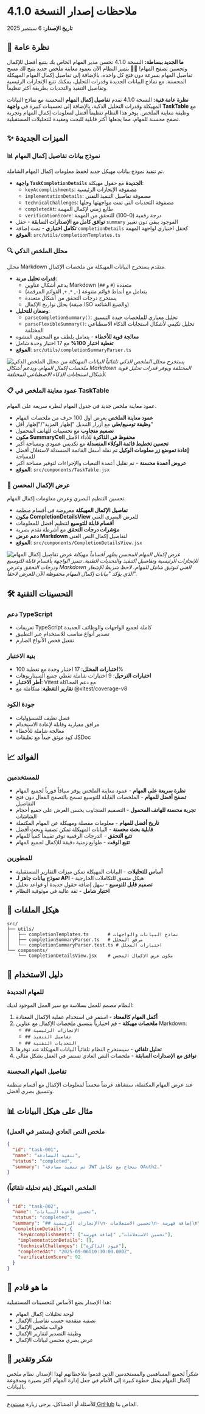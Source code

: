 # ملاحظات إصدار النسخة 4.1.0

**تاريخ الإصدار:** 6 سبتمبر 2025

## 🎯 نظرة عامة

**ما الجديد ببساطة:**
النسخة 4.1.0 تحسن مدير المهام الخاص بك بتتبع أفضل للإكمال وتحسين تصفح المهام! 🎯✨ يتميز النظام الآن بعمود معاينة ملخص جديد يتيح لك مسح تفاصيل المهام بسرعة دون فتح كل واحدة، بالإضافة إلى تفاصيل إكمال المهام المهيكلة المحسنة. مع نماذج البيانات الجديدة وقدرات التحليل، يمكنك تتبع الإنجازات الرئيسية وتفاصيل التنفيذ والتحديات بطريقة أكثر تنظيماً.

**نظرة عامة فنية:**
النسخة 4.1.0 تقدم **تفاصيل إكمال المهام** المحسنة مع نماذج البيانات المهيكلة وقدرات التحليل الذكية، بالإضافة إلى تحسينات كبيرة في **واجهة TaskTable** مع وظيفة معاينة الملخص. يوفر هذا النظام تنظيماً أفضل لمعلومات إكمال المهام وتجربة تصفح محسنة للمهام، مما يجعلها أكثر قابلية للبحث ومفيدة للتحليلات المستقبلية.

## ✨ الميزات الجديدة

### 📊 نموذج بيانات تفاصيل إكمال المهام

تم تنفيذ نموذج بيانات مهيكل جديد لحفظ معلومات إكمال المهام الشاملة.

- **واجهة `TaskCompletionDetails` الجديدة** مع حقول مهيكلة:
  - `keyAccomplishments`: مصفوفة الإنجازات الرئيسية
  - `implementationDetails`: مصفوفة تفاصيل التنفيذ التقني
  - `technicalChallenges`: مصفوفة التحديات التي تمت مواجهتها وحلها
  - `completedAt`: طابع زمني لإكمال المهمة
  - `verificationScore`: درجة رقمية (0-100) للتحقق من المهمة
- **توافق كامل مع الإصدارات السابقة** - حقل `summary` الموجود يبقى دون تغيير
- **تكامل اختياري** - تمت إضافة `completionDetails` كحقل اختياري لواجهة المهمة
- **الموقع**: `src/utils/completionTemplates.ts`

### 🔍 محلل الملخص الذكي

محلل Markdown متقدم يستخرج البيانات المهيكلة من ملخصات الإكمال.

- **قدرات تحليل مرنة**:
  - يدعم أشكال عناوين Markdown متعددة (`#` و `##`)
  - يتعامل مع أنماط قوائم متنوعة (`-`, `*`, `+`, القوائم المرقمة)
  - يستخرج درجات التحقق من أشكال متعددة
  - يحلل تواريخ الإكمال (صيغة ISO والصيغ الشائعة)
- **وضعان للتحليل**:
  - `parseCompletionSummary()`: تحليل معياري للملخصات جيدة التنسيق
  - `parseFlexibleSummary()`: تحليل تكيفي لأشكال استجابات الذكاء الاصطناعي المختلفة
- **معالجة قوية للأخطاء** - يتعامل بلطف مع المحتوى المشوه
- **تغطية اختبار 100%** مع 17 اختبار وحدة شامل
- **الموقع**: `src/utils/completionSummaryParser.ts`

![محلل الملخص الذكي](./images/summarize.png)
*يستخرج محلل الملخص الذكي تلقائياً البيانات المهيكلة من ملخصات إكمال المهام، ويدعم أشكال Markdown المختلفة ويوفر قدرات تحليل قوية لأشكال استجابات الذكاء الاصطناعي المختلفة.*

### 📋 عمود معاينة الملخص في TaskTable

عمود معاينة ملخص جديد في جدول المهام لنظرة سريعة على المهام.

- **عمود معاينة الملخص** يعرض أول 100 حرف من ملخصات المهام
- **وظيفة توسيع/طي** مع أزرار التبديل "إظهار المزيد"/"إظهار أقل"
- **تصميم متجاوب** مع تحسينات للهاتف المحمول
- **مكون SummaryCell محفوظ في الذاكرة** للأداء الأمثل
- **تحسين تخطيط قائمة الوكلاء المنسدلة** مع تكديس عمودي ومساحة أكبر
- **إعادة تموضع زر معلومات الوكيل** تم نقله أسفل القائمة المنسدلة لاستغلال أفضل للمساحة
- **عروض أعمدة محسنة** - تم تقليل أعمدة التبعيات والإجراءات لتوفير مساحة أكبر
- **الموقع**: `src/components/TaskTable.jsx`

### 🎨 عرض الإكمال المحسن

تحسين التنظيم البصري وعرض معلومات إكمال المهام.

- **تفاصيل الإكمال المهيكلة** معروضة في أقسام منظمة
- **مكون CompletionDetailsView** للعرض البصري الغني
- **أقسام قابلة للتوسيع** لتنظيم أفضل للمعلومات
- **مؤشرات درجات التحقق** مع أشرطة تقدم بصرية
- **دعم عرض Markdown** لتفاصيل إكمال النص الغني
- **الموقع**: `src/components/CompletionDetailsView.jsx`

![عرض تفاصيل إكمال المهام](./images/completiondetails.png)
*عرض إكمال المهام المحسن يظهر أقساماً مهيكلة للإنجازات الرئيسية وتفاصيل التنفيذ والتحديات التقنية. تتميز الواجهة بأقسام قابلة للتوسيع ودرجات التحقق وعرض Markdown الغني لتوثيق شامل للمهام. لاحظ شريط الإشعار الذي يؤكد "بيانات إكمال المهام محفوظة الآن للعرض لاحقاً".*

## 🛠️ التحسينات التقنية

### دعم TypeScript
- تعريفات TypeScript كاملة لجميع الواجهات والوظائف الجديدة
- تصدير أنواع مناسب للاستخدام عبر التطبيق
- تفعيل فحص الأنواع الصارم

### بنية الاختبار
- **اختبارات المحلل**: 17 اختبار وحدة مع تغطية 100%
- **اختبارات الترحيل**: 9 اختبارات شاملة تغطي جميع السيناريوهات
- **أطر الاختبار**: Vitest مع دعم المحاكاة
- **تقارير التغطية**: متكاملة مع @vitest/coverage-v8

### جودة الكود
- فصل نظيف للمسؤوليات
- مرافق معيارية وقابلة لإعادة الاستخدام
- معالجة شاملة للأخطاء
- كود موثق جيداً مع تعليقات JSDoc

## 📈 الفوائد

### للمستخدمين
- **نظرة سريعة على المهام** - عمود معاينة الملخص يوفر سياقاً فورياً لجميع المهام
- **تصفح أفضل للمهام** - الملخصات القابلة للتوسيع تسمح بالتصفح الفعال دون فتح التفاصيل
- **تجربة محسنة للهاتف المحمول** - التصميم المتجاوب يحسن العرض على جميع أحجام الشاشات
- **تاريخ أفضل للمهام** - معلومات مفصلة ومهيكلة عن المهام المكتملة
- **قابلية بحث محسنة** - البيانات المهيكلة تمكن تصفية وبحث أفضل
- **تتبع التحقق** - الدرجات الرقمية توفر تقييماً كمياً للمهام
- **تتبع الوقت** - طوابع زمنية دقيقة للإكمال لجميع المهام

### للمطورين
- **أساس للتحليلات** - البيانات المهيكلة تمكن ميزات التقارير المستقبلية
- **نموذج بيانات جاهز لـ API** - هيكل متسق للتكاملات الخارجية
- **تصميم قابل للتوسيع** - سهل إضافة حقول جديدة أو قواعد تحليل
- **اختبار شامل** - ثقة عالية في موثوقية النظام

## 📁 هيكل الملفات

```
src/
├── utils/
│   ├── completionTemplates.ts       # نماذج البيانات والواجهات
│   ├── completionSummaryParser.ts   # مرفق المحلل
│   └── completionSummaryParser.test.ts # اختبارات المحلل
└── components/
    └── CompletionDetailsView.jsx    # مكون عرض الإكمال المحسن
```

## 🔧 دليل الاستخدام

### للمهام الجديدة

النظام مصمم للعمل بسلاسة مع سير العمل الموجود لديك:

1. **أكمل المهام كالمعتاد** - استمر في استخدام عملية الإكمال المعتادة
2. **ملخصات مهيكلة** - قم اختيارياً بتنسيق ملخصات الإكمال مع عناوين Markdown:
   - `## الإنجازات الرئيسية`
   - `## تفاصيل التنفيذ` 
   - `## التحديات التقنية`
3. **تحليل تلقائي** - سيستخرج النظام تلقائياً البيانات المهيكلة عند توفرها
4. **توافق مع الإصدارات السابقة** - ملخصات النص العادي تستمر في العمل بشكل مثالي

### تفاصيل المهام المحسنة

عند عرض المهام المكتملة، ستشاهد عرضاً محسناً لمعلومات الإكمال مع أقسام منظمة وتنسيق بصري أفضل.

## 📊 مثال على هيكل البيانات

### ملخص النص العادي (يستمر في العمل)
```json
{
  "id": "task-001",
  "name": "تنفيذ المصادقة",
  "status": "completed",
  "summary": "تم تنفيذ مصادقة JWT بنجاح مع تكامل OAuth2."
}
```

### الملخص المهيكل (يتم تحليله تلقائياً)
```json
{
  "id": "task-002",
  "name": "تحسين قاعدة البيانات",
  "status": "completed",
  "summary": "## الإنجازات الرئيسية\n- تحسين الاستعلامات\n- إضافة فهرسة\n\n## التحديات التقنية\n- قيود الذاكرة\n\nدرجة التحقق: 92",
  "completionDetails": {
    "keyAccomplishments": ["تحسين الاستعلامات", "إضافة فهرسة"],
    "implementationDetails": [],
    "technicalChallenges": ["قيود الذاكرة"],
    "completedAt": "2025-09-06T10:30:00.000Z",
    "verificationScore": 92
  }
}
```

## 🚀 ما هو قادم

هذا الإصدار يضع الأساس للتحسينات المستقبلية:
- لوحة تحليلات إكمال المهام
- تصفية متقدمة حسب تفاصيل الإكمال
- قوالب ملخص الإكمال
- وظيفة التصدير لتقارير الإكمال
- عرض بصري محسن لبيانات الإكمال

## 🙏 شكر وتقدير

شكراً لجميع المساهمين والمستخدمين الذين قدموا ملاحظاتهم لهذا الإصدار. نظام ملخص إكمال المهام يمثل خطوة كبيرة إلى الأمام في جعل إدارة المهام أكثر بصيرة ومدفوعة بالبيانات.

---

للأسئلة أو المشاكل، يرجى زيارة [مستودع GitHub](https://github.com/your-repo/shrimp-task-viewer) الخاص بنا.